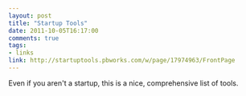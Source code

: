 ```yaml
---
layout: post
title: "Startup Tools"
date: 2011-10-05T16:17:00
comments: true
tags:
- links
link: http://startuptools.pbworks.com/w/page/17974963/FrontPage
---
```

Even if you aren't a startup, this is a nice, comprehensive list of
tools.
